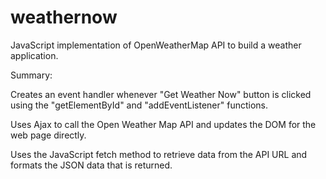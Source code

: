 # weathernow
JavaScript implementation of OpenWeatherMap API to build a weather application.

Summary:

Creates an event handler whenever "Get Weather Now" button is clicked using the "getElementById" and "addEventListener" functions.

Uses Ajax to call the Open Weather Map API and updates the DOM for the web page directly.

Uses the JavaScript fetch method to retrieve data from the API URL and formats the JSON data that is returned.
